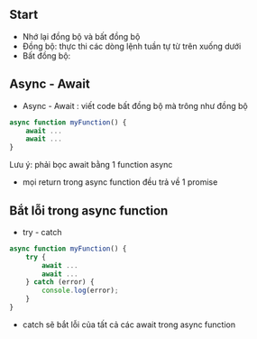 ## Start
- Nhớ lại đồng bộ và bất đồng bộ
- Đồng bộ: thực thi các dòng lệnh tuần tự từ trên xuống dưới
- Bất đồng bộ: 

## Async - Await
- Async - Await : viết code bất đồng bộ mà trông như đồng bộ
```js
async function myFunction() {
    await ...
    await ...
}
```

Lưu ý: phải bọc await bằng 1 function async

- mọi return trong async function đều trả về 1 promise

## Bắt lỗi trong async function
- try - catch
```js
async function myFunction() {
    try {
        await ...
        await ...
    } catch (error) {
        console.log(error);
    }
}
```
- catch sẽ bắt lỗi của tất cả các await trong async function